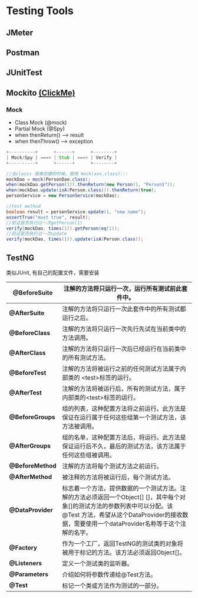 # Testing Tools

## JMeter



## Postman





## JUnitTest





## Mockito [(ClickMe)](http://liangfei.me/2017/07/06/mockito-details-1-usage/)

### Mock  

* Class Mock (@mock)
* Partial Mock (@Spy)
* when thenReturn() --> result
* when thenThrow() --> exception

```java
+----------+      +------+      +--------+
| Mock/Spy | ===> | Stub | ===> | Verify |
+----------+      +------+      +--------+

//当classs 很难创建的时候，使用 mock(xxx.class):::
mockDao = mock(PersonDao.class);
when(mockDao.getPerson(1)).thenReturn(new Person(1, "Person1"));
when(mockDao.update(isA(Person.class))).thenReturn(true);
personService = new PersonService(mockDao);

//test method
boolean result = personService.update(1, "new name");
assertTrue("must true", result);
//验证是否执行过一次getPerson(1)
verify(mockDao, times(1)).getPerson(eq(1));
//验证是否执行过一次update
verify(mockDao, times(1)).update(isA(Person.class));

```



## TestNG

 类似JUnit, 有自己的配置文件，需要安装



| **@BeforeSuite**  | 注解的方法将只运行一次，运行所有测试前此套件中。                                                                                                              |
| ----------------- | ------------------------------------------------------------------------------------------------------------------------------------- |
| **@AfterSuite**   | 注解的方法将只运行一次此套件中的所有测试都运行之后。                                                                                                            |
| **@BeforeClass**  | 注解的方法将只运行一次先行先试在当前类中的方法调用。                                                                                                            |
| **@AfterClass**   | 注解的方法将只运行一次后已经运行在当前类中的所有测试方法。                                                                                                         |
| **@BeforeTest**   | 注解的方法将被运行之前的任何测试方法属于内部类的 \<test>标签的运行。                                                                                                |
| **@AfterTest**    | 注解的方法将被运行后，所有的测试方法，属于内部类的\<test>标签的运行。                                                                                                |
| **@BeforeGroups** | 组的列表，这种配置方法将之前运行。此方法是保证在运行属于任何这些组第一个测试方法，该方法被调用。                                                                                      |
| **@AfterGroups**  | 组的名单，这种配置方法后，将运行。此方法是保证运行后不久，最后的测试方法，该方法属于任何这些组被调用。                                                                                   |
| **@BeforeMethod** | 注解的方法将每个测试方法之前运行。                                                                                                                     |
| **@AfterMethod**  | 被注释的方法将被运行后，每个测试方法。                                                                                                                   |
| **@DataProvider** | 标志着一个方法，提供数据的一个测试方法。注解的方法必须返回一个Object\[] \[]，其中每个对象\[]的测试方法的参数列表中可以分配。该@Test 方法，希望从这个DataProvider的接收数据，需要使用一个dataProvider名称等于这个注解的名字。 |
| **@Factory**      | 作为一个工厂，返回TestNG的测试类的对象将被用于标记的方法。该方法必须返回Object\[]。                                                                                     |
| **@Listeners**    | 定义一个测试类的监听器。                                                                                                                          |
| **@Parameters**   | 介绍如何将参数传递给@Test方法。                                                                                                                    |
| **@Test**         | 标记一个类或方法作为测试的一部分。                                                                                                                     |







